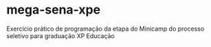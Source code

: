 # mega-sena-xpe
Exercício prático de programação da etapa do Minicamp do processo seletivo para graduação XP Educação
